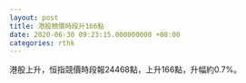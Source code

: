 ```yaml
---
layout: post
title: 港股競價時段升166點
date: 2020-06-30 09:23:15.000000000 +08:00
categories: rthk
---
```


港股上升，恒指競價時段報24468點，上升166點，升幅約0.7%。
